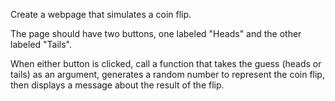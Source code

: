 Create a webpage that simulates a coin flip.

The page should have two buttons, one labeled "Heads" and the other labeled "Tails".

When either button is clicked, call a function that takes the guess (heads or tails) as an argument, generates a random number to represent the coin flip, then displays a message about the result of the flip.
